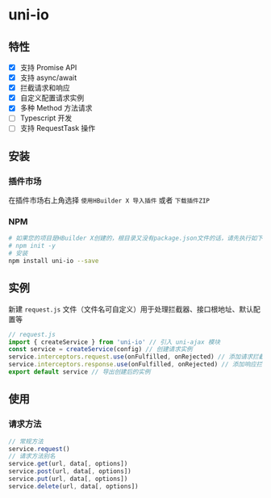 # uni-io

## 特性

- [x] 支持 Promise API
- [x] 支持 async/await
- [x] 拦截请求和响应
- [x] 自定义配置请求实例
- [x] 多种 Method 方法请求
- [ ] Typescript 开发
- [ ] 支持 RequestTask 操作

## 安装

### 插件市场

在插件市场右上角选择 `使用HBuilder X 导入插件` 或者 `下载插件ZIP`

### NPM

```bash
# 如果您的项目是HBuilder X创建的，根目录又没有package.json文件的话，请先执行如下命令：
# npm init -y
# 安装
npm install uni-io --save
```

## 实例

新建 `request.js` 文件（文件名可自定义）用于处理拦截器、接口根地址、默认配置等

```js
// request.js
import { createService } from 'uni-io' // 引入 uni-ajax 模块
const service = createService(config) // 创建请求实例
service.interceptors.request.use(onFulfilled, onRejected) // 添加请求拦截器
service.interceptors.response.use(onFulfilled, onRejected) // 添加响应拦截器
export default service // 导出创建后的实例
```

## 使用

### 请求方法

```js
// 常规方法
service.request()
// 请求方法别名
service.get(url, data[, options])
service.post(url, data[, options])
service.put(url, data[, options])
service.delete(url, data[, options])
```

<!--
### RequestTask

```JavaScript
const request = ajax()                  // 请求方法每项皆可
request.abort()                         // 中断请求任务
request.onHeadersReceived(callback)     // 监听 HTTP Response Header 事件
request.offHeadersReceived(callback)    // 取消监听 HTTP Response Header 事件
``` -->
